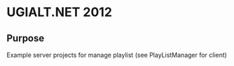 # UGIALT.NET 2012

## Purpose

Example server projects for manage playlist (see PlayListManager for client)

